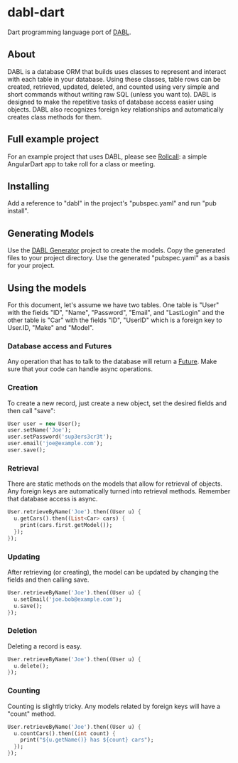 dabl-dart
=========

Dart programming language port of [DABL](https://github.com/ManifestWebDesign/DABL).

## About
DABL is a database ORM that builds uses classes to represent and interact with each table in your database. Using these classes, table rows can be created, retrieved, updated, deleted, and counted using very simple and short commands without writing raw SQL (unless you want to). DABL is designed to make the repetitive tasks of database access easier using objects.  DABL also recognizes foreign key relationships and automatically creates class methods for them.

## Full example project
For an example project that uses DABL, please see [Rollcall](https://github.com/TheBosZ/rollcall): a simple AngularDart app to take roll for a class or meeting.

## Installing
Add a reference to "dabl" in the project's "pubspec.yaml" and run "pub install".

## Generating Models
Use the [DABL Generator](https://github.com/TheBosZ/dabl-generator) project to create the models. Copy the generated files to your project directory. Use the generated "pubspec.yaml" as a basis for your project.

## Using the models
For this document, let's assume we have two tables. One table is "User" with the fields "ID", "Name", "Password", "Email", and "LastLogin" and the other table is "Car" with the fields "ID", "UserID" which is a foreign key to User.ID, "Make" and "Model".

### Database access and Futures
Any operation that has to talk to the database will return a [Future](https://www.dartlang.org/docs/tutorials/futures/). Make sure that your code can handle async operations. 

### Creation
To create a new record, just create a new object, set the desired fields and then call "save":

```dart
User user = new User();
user.setName('Joe');
user.setPassword('sup3ers3cr3t');
user.email('joe@example.com');
user.save();
```

### Retrieval
There are static methods on the models that allow for retrieval of objects. Any foreign keys are automatically turned into retrieval methods. Remember that database access is async.

```dart
User.retrieveByName('Joe').then((User u) {
  u.getCars().then((List<Car> cars) {
    print(cars.first.getModel());
  });
});
```

### Updating
After retrieving (or creating), the model can be updated by changing the fields and then calling save.

```dart
User.retrieveByName('Joe').then((User u) {
  u.setEmail('joe.bob@example.com');
  u.save();
});
```

### Deletion
Deleting a record is easy.

```dart
User.retrieveByName('Joe').then((User u) {
  u.delete();
});
```

### Counting
Counting is slightly tricky. Any models related by foreign keys will have a "count" method.

```dart
User.retrieveByName('Joe').then((User u) {
  u.countCars().then((int count) {
    print("${u.getName()} has ${count} cars");
  });
});
```
